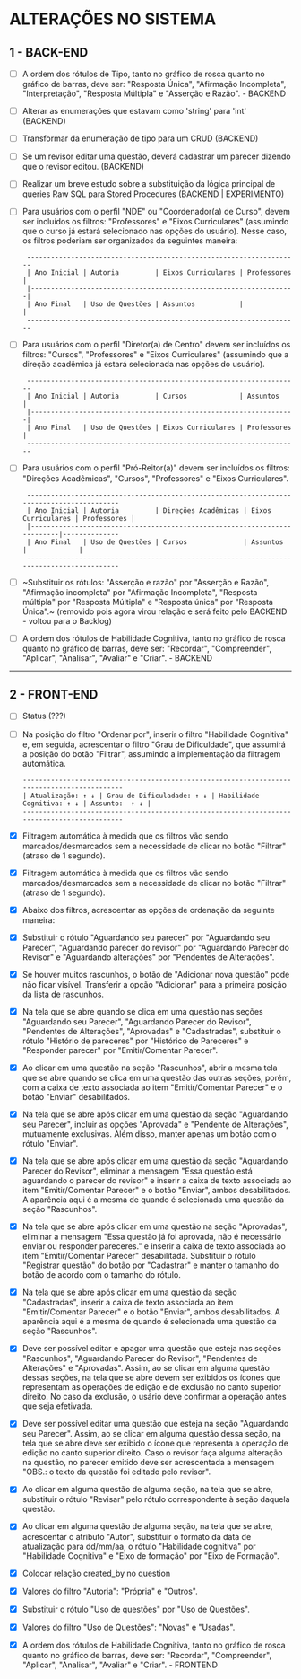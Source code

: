 # ALTERAÇÕES NO SISTEMA

## 1 - BACK-END

- [ ] A ordem dos rótulos de Tipo, tanto no gráfico de rosca quanto no gráfico de barras, deve ser: "Resposta Única", "Afirmação Incompleta", "Interpretação", "Resposta Múltipla" e "Asserção e Razão". - BACKEND
      
- [ ] Alterar as enumerações que estavam como 'string' para 'int' (BACKEND)

- [ ] Transformar da enumeração de tipo para um CRUD (BACKEND)

- [ ] Se um revisor editar uma questão, deverá cadastrar um parecer dizendo que o revisor editou. (BACKEND)

- [ ] Realizar um breve estudo sobre a substituição da lógica principal de queries Raw SQL para Stored Procedures (BACKEND | EXPERIMENTO)

- [ ] Para usuários com o perfil "NDE" ou "Coordenador(a) de Curso", devem ser incluídos os filtros: "Professores" e "Eixos Curriculares" (assumindo que o curso já estará selecionado nas opções do usuário). Nesse caso, os filtros poderiam ser organizados da seguintes maneira:
  
       --------------------------------------------------------------------
       | Ano Inicial | Autoria         | Eixos Curriculares | Professores |
       |------------------------------------------------------------------|
	   | Ano Final   | Uso de Questões | Assuntos           |             |
       --------------------------------------------------------------------

- [ ] Para usuários com o perfil "Diretor(a) de Centro" devem ser incluídos os filtros: "Cursos", "Professores" e "Eixos Curriculares" (assumindo que a direção acadêmica já estará selecionada nas opções do usuário).

       --------------------------------------------------------------------
       | Ano Inicial | Autoria         | Cursos             | Assuntos    |
       |------------------------------------------------------------------|
	   | Ano Final   | Uso de Questões | Eixos Curriculares | Professores |
       --------------------------------------------------------------------
 
- [ ] Para usuários com o perfil "Pró-Reitor(a)" devem ser incluídos os filtros: "Direções Acadêmicas", "Cursos", "Professores" e "Eixos Curriculares".
  
       ------------------------------------------------------------------------------------------
       | Ano Inicial | Autoria         | Direções Acadêmicas | Eixos Curriculares | Professores |
       |--------------------------------------------------------------------------|--------------
	   | Ano Final   | Uso de Questões | Cursos              | Assuntos           |             |
       ------------------------------------------------------------------------------------------

- [ ] ~Substituir os rótulos: "Asserção e razão" por "Asserção e Razão", "Afirmação incompleta" por "Afirmação Incompleta", "Resposta múltipla" por "Resposta Múltipla" e "Resposta única" por "Resposta Única".~ (removido pois agora virou relação e será feito pelo BACKEND - voltou para o Backlog)

- [ ] A ordem dos rótulos de Habilidade Cognitiva, tanto no gráfico de rosca quanto no gráfico de barras, deve ser: "Recordar", "Compreender", "Aplicar", "Analisar", "Avaliar" e "Criar". - BACKEND

---

## 2 - FRONT-END 

- [ ] Status (???)
  	
- [ ] Na posição do filtro "Ordenar por", inserir o filtro  "Habilidade Cognitiva" e, em seguida, acrescentar o filtro "Grau de Dificuldade", que assumirá a posição do botão "Filtrar", assumindo a implementação da filtragem automática.
		
	  --------------------------------------------------------------------------------------------
	  | Atualização: ↑ ↓ | Grau de Dificuladade: ↑ ↓ | Habilidade Cognitiva: ↑ ↓ | Assunto:  ↑ ↓ |
      --------------------------------------------------------------------------------------------	  
	
- [x] Filtragem automática à medida que os filtros vão sendo marcados/desmarcados sem a necessidade de clicar no botão "Filtrar" (atraso de 1 segundo). 

- [x] Filtragem automática à medida que os filtros vão sendo marcados/desmarcados sem a necessidade de clicar no botão "Filtrar" (atraso de 1 segundo).

- [x] Abaixo dos filtros, acrescentar as opções de ordenação da seguinte maneira:

- [x] Substituir o rótulo "Aguardando seu parecer" por "Aguardando seu Parecer", "Aguardando parecer do revisor" por "Aguardando Parecer do Revisor" e "Aguardando alterações" por "Pendentes de Alterações".

- [x] Se houver muitos rascunhos, o botão de "Adicionar nova questão" pode não ficar visível. Transferir a opção "Adicionar" para a primeira posição da lista de rascunhos.
  
- [x] Na tela que se abre quando se clica em uma questão nas seções "Aguardando seu Parecer", "Aguardando Parecer do Revisor", "Pendentes de Alterações", "Aprovadas" e "Cadastradas", substituir o rótulo "Histório de pareceres" por "Histórico de Pareceres" e "Responder parecer" por "Emitir/Comentar Parecer".
	
- [x] Ao clicar em uma questão na seção "Rascunhos", abrir a mesma tela que se abre quando se clica em uma questão das outras seções, porém, com a caixa de texto associada ao item "Emitir/Comentar Parecer" e o botão "Enviar" desabilitados.
	
- [x] Na tela que se abre após clicar em uma questão da seção "Aguardando seu Parecer", incluir as opções "Aprovada" e "Pendente de Alterações", mutuamente exclusivas. Além disso, manter apenas um botão com o rótulo "Enviar".

- [x] Na tela que se abre após clicar em uma questão da seção "Aguardando Parecer do Revisor", eliminar a mensagem "Essa questão está aguardando o parecer do revisor" e inserir a caixa de texto associada ao item "Emitir/Comentar Parecer" e o botão "Enviar", ambos desabilitados. A aparência aqui é a mesma de quando é selecionada uma questão da seção "Rascunhos".

- [x] Na tela que se abre após clicar em uma questão na seção "Aprovadas", eliminar a mensagem "Essa questão já foi aprovada, não é necessário enviar ou responder pareceres." e inserir a caixa de texto associada ao item "Emitir/Comentar Parecer" desabilitada. Substituir o rótulo "Registrar questão" do botão por "Cadastrar" e manter o tamanho do botão de acordo com o tamanho do rótulo.
		
- [x] Na tela que se abre após clicar em uma questão da seção "Cadastradas", inserir a caixa de texto associada ao item "Emitir/Comentar Parecer" e o botão "Enviar", ambos desabilitados. A aparência aqui é a mesma de quando é selecionada uma questão da seção "Rascunhos".
	
- [x] Deve ser possível editar e apagar uma questão que esteja nas seções "Rascunhos", "Aguardando Parecer do Revisor", "Pendentes de Alterações" e "Aprovadas". Assim, ao se clicar em alguma questão dessas seções, na tela que se abre devem ser exibidos os ícones que representam as operações de edição e de exclusão no canto superior direito. No caso da exclusão, o usário deve confirmar a operação antes que seja efetivada.
	
- [x] Deve ser possível editar uma questão que esteja na seção "Aguardando seu Parecer". Assim, ao se clicar em alguma questão dessa seção, na tela que se abre deve ser exibido o ícone que representa a operação de edição no canto superior direito. Caso o revisor faça alguma alteração na questão, no parecer emitido deve ser acrescentada a mensagem "OBS.: o texto da questão foi editado pelo revisor".
	
- [x] Ao clicar em alguma questão de alguma seção, na tela que se abre, substituir o rótulo "Revisar" pelo rótulo correspondente à seção daquela questão.

- [x] Ao clicar em alguma questão de alguma seção, na tela que se abre, acrescentar o atributo "Autor", substituir o formato da data de atualização para dd/mm/aa, o rótulo "Habilidade cognitiva" por "Habilidade Cognitiva" e "Eixo de formação" por "Eixo de Formação".

- [x] Colocar relação created_by no question

- [x] Valores do filtro "Autoria": "Própria" e "Outros".
  
- [x] Substituir o rótulo "Uso de questões" por "Uso de Questões".
  
- [x] Valores do filtro "Uso de Questões": "Novas" e "Usadas".
  
- [x] A ordem dos rótulos de Habilidade Cognitiva, tanto no gráfico de rosca quanto no gráfico de barras, deve ser: "Recordar", "Compreender", "Aplicar", "Analisar", "Avaliar" e "Criar". - FRONTEND

